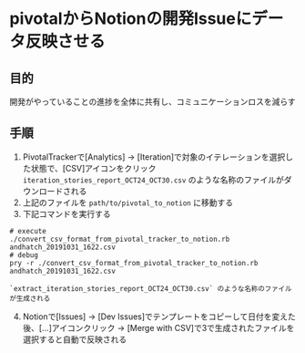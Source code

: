 # pivotalからNotionの開発Issueにデータ反映させる

## 目的
開発がやっていることの進捗を全体に共有し、コミュニケーションロスを減らす

## 手順
1. PivotalTrackerで[Analytics] -> [Iteration]で対象のイテレーションを選択した状態で、[CSV]アイコンをクリック
   `iteration_stories_report_OCT24_OCT30.csv` のような名称のファイルがダウンロードされる
2. 上記のファイルを `path/to/pivotal_to_notion` に移動する
3. 下記コマンドを実行する
```
# execute
./convert_csv_format_from_pivotal_tracker_to_notion.rb andhatch_20191031_1622.csv
# debug
pry -r ./convert_csv_format_from_pivotal_tracker_to_notion.rb andhatch_20191031_1622.csv
```

	`extract_iteration_stories_report_OCT24_OCT30.csv` のような名称のファイルが生成される
4. Notionで[Issues] -> [Dev Issues]でテンプレートをコピーして日付を変えた後、[...]アイコンクリック -> [Merge with CSV]で3で生成されたファイルを選択すると自動で反映される
